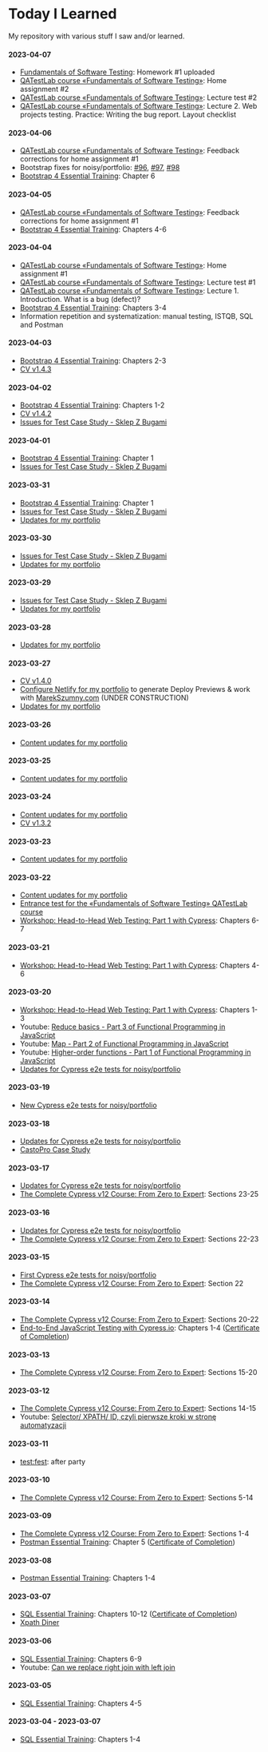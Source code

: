 # Today I Learned
My repository with various stuff I saw and/or learned.

#### 2023-04-07
- [Fundamentals of Software Testing](/Fundamentals_of_Software_Testing): Homework #1 uploaded
- [QATestLab course «Fundamentals of Software Testing»](https://en.training.qatestlab.com/course/software-testing-fundamentals/): Home assignment #2
- [QATestLab course «Fundamentals of Software Testing»](https://en.training.qatestlab.com/course/software-testing-fundamentals/): Lecture test #2
- [QATestLab course «Fundamentals of Software Testing»](https://en.training.qatestlab.com/course/software-testing-fundamentals/): Lecture 2. Web projects testing. Practice: Writing the bug report. Layout checklist

#### 2023-04-06
- [QATestLab course «Fundamentals of Software Testing»](https://en.training.qatestlab.com/course/software-testing-fundamentals/): Feedback corrections for home assignment #1
- Bootstrap fixes for noisy/portfolio: [#96](https://github.com/noisy/portfolio/pull/96), [#97](https://github.com/noisy/portfolio/pull/97), [#98](https://github.com/noisy/portfolio/pull/98)
- [Bootstrap 4 Essential Training](/Bootstrap_4_Essential_Training): Chapter 6

#### 2023-04-05
- [QATestLab course «Fundamentals of Software Testing»](https://en.training.qatestlab.com/course/software-testing-fundamentals/): Feedback corrections for home assignment #1
- [Bootstrap 4 Essential Training](/Bootstrap_4_Essential_Training): Chapters 4-6

#### 2023-04-04
- [QATestLab course «Fundamentals of Software Testing»](https://en.training.qatestlab.com/course/software-testing-fundamentals/): Home assignment #1
- [QATestLab course «Fundamentals of Software Testing»](https://en.training.qatestlab.com/course/software-testing-fundamentals/): Lecture test #1
- [QATestLab course «Fundamentals of Software Testing»](https://en.training.qatestlab.com/course/software-testing-fundamentals/): Lecture 1. Introduction. What is a bug (defect)?
- [Bootstrap 4 Essential Training](/Bootstrap_4_Essential_Training): Chapters 3-4
- Information repetition and systematization: manual testing, ISTQB, SQL and Postman

#### 2023-04-03
- [Bootstrap 4 Essential Training](/Bootstrap_4_Essential_Training): Chapters 2-3
- [CV v1.4.3](https://github.com/lukmarcus/lukmarcus.github.io)

#### 2023-04-02
- [Bootstrap 4 Essential Training](/Bootstrap_4_Essential_Training): Chapters 1-2
- [CV v1.4.2](https://github.com/lukmarcus/lukmarcus.github.io)
- [Issues for Test Case Study - Sklep Z Bugami](https://github.com/lukmarcus/sklepzbugami.pl-test-case-study/issues)

#### 2023-04-01
- [Bootstrap 4 Essential Training](/Bootstrap_4_Essential_Training): Chapter 1
- [Issues for Test Case Study - Sklep Z Bugami](https://github.com/lukmarcus/sklepzbugami.pl-test-case-study/issues)

#### 2023-03-31
- [Bootstrap 4 Essential Training](/Bootstrap_4_Essential_Training): Chapter 1
- [Issues for Test Case Study - Sklep Z Bugami](https://github.com/lukmarcus/sklepzbugami.pl-test-case-study/issues)
- [Updates for my portfolio](https://github.com/lukmarcus/portfolio/pulls?q=is%3Apr+is%3Aclosed)

#### 2023-03-30
- [Issues for Test Case Study - Sklep Z Bugami](https://github.com/lukmarcus/sklepzbugami.pl-test-case-study/issues)
- [Updates for my portfolio](https://github.com/lukmarcus/portfolio/pulls?q=is%3Apr+is%3Aclosed)

#### 2023-03-29
- [Issues for Test Case Study - Sklep Z Bugami](https://github.com/lukmarcus/sklepzbugami.pl-test-case-study/issues)
- [Updates for my portfolio](https://github.com/lukmarcus/portfolio/pulls?q=is%3Apr+is%3Aclosed)

#### 2023-03-28
- [Updates for my portfolio](https://github.com/lukmarcus/portfolio/pulls?q=is%3Apr+is%3Aclosed)

#### 2023-03-27
- [CV v1.4.0](https://github.com/lukmarcus/lukmarcus.github.io)
- [Configure Netlify for my portfolio](https://github.com/lukmarcus/portfolio) to generate Deploy Previews & work with [MarekSzumny.com](https://marekszumny.com/) (UNDER CONSTRUCTION)
- [Updates for my portfolio](https://github.com/lukmarcus/portfolio/pulls?q=is%3Apr+is%3Aclosed)

#### 2023-03-26
- [Content updates for my portfolio](https://github.com/lukmarcus/portfolio/pull/2)

#### 2023-03-25
- [Content updates for my portfolio](https://github.com/lukmarcus/portfolio/pull/2)

#### 2023-03-24
- [Content updates for my portfolio](https://github.com/lukmarcus/portfolio/pull/2)
- [CV v1.3.2](https://github.com/lukmarcus/lukmarcus.github.io)

#### 2023-03-23
- [Content updates for my portfolio](https://github.com/lukmarcus/portfolio/pull/2)

#### 2023-03-22
- [Content updates for my portfolio](https://github.com/lukmarcus/portfolio/pull/2)
- [Entrance test for the «Fundamentals of Software Testing» QATestLab course](https://en.training.qatestlab.com/course/software-testing-fundamentals/)
- [Workshop: Head-to-Head Web Testing: Part 1 with Cypress](https://applitools.com/event/workshop-head-to-head-web-testing-part-1-with-cypress/): Chapters 6-7

#### 2023-03-21
- [Workshop: Head-to-Head Web Testing: Part 1 with Cypress](https://applitools.com/event/workshop-head-to-head-web-testing-part-1-with-cypress/): Chapters 4-6

#### 2023-03-20
- [Workshop: Head-to-Head Web Testing: Part 1 with Cypress](https://applitools.com/event/workshop-head-to-head-web-testing-part-1-with-cypress/): Chapters 1-3
- Youtube: [Reduce basics - Part 3 of Functional Programming in JavaScript](https://youtu.be/Wl98eZpkp-c)
- Youtube: [Map - Part 2 of Functional Programming in JavaScript](https://youtu.be/bCqtb-Z5YGQ)
- Youtube: [Higher-order functions - Part 1 of Functional Programming in JavaScript](https://youtu.be/BMUiFMZr7vk)
- [Updates for Cypress e2e tests for noisy/portfolio](https://github.com/noisy/portfolio/pull/91)

#### 2023-03-19
- [New Cypress e2e tests for noisy/portfolio](https://github.com/noisy/portfolio/pull/91)

#### 2023-03-18
- [Updates for Cypress e2e tests for noisy/portfolio](https://github.com/noisy/portfolio/pull/85)
- [CastoPro Case Study](/Test_Case_Studies/CastoPro)

#### 2023-03-17
- [Updates for Cypress e2e tests for noisy/portfolio](https://github.com/noisy/portfolio/pull/85)
- [The Complete Cypress v12 Course: From Zero to Expert](https://github.com/lukmarcus/cypress-learning): Sections 23-25

#### 2023-03-16
- [Updates for Cypress e2e tests for noisy/portfolio](https://github.com/noisy/portfolio/pull/85)
- [The Complete Cypress v12 Course: From Zero to Expert](https://github.com/lukmarcus/cypress-learning): Sections 22-23

#### 2023-03-15
- [First Cypress e2e tests for noisy/portfolio](https://github.com/noisy/portfolio/pull/85)
- [The Complete Cypress v12 Course: From Zero to Expert](https://github.com/lukmarcus/cypress-learning): Section 22

#### 2023-03-14
- [The Complete Cypress v12 Course: From Zero to Expert](https://github.com/lukmarcus/cypress-learning): Sections 20-22
- [End-to-End JavaScript Testing with Cypress.io](https://github.com/lukmarcus/cypress-learning): Chapters 1-4 ([Certificate of Completion](https://www.linkedin.com/learning/certificates/246e0d331be2f1be7aa1c9a4bdc86a035b944e5320d0019a64895b8ceb837ba7))

#### 2023-03-13
- [The Complete Cypress v12 Course: From Zero to Expert](https://github.com/lukmarcus/cypress-learning): Sections 15-20

#### 2023-03-12
- [The Complete Cypress v12 Course: From Zero to Expert](https://github.com/lukmarcus/cypress-learning): Sections 14-15
- Youtube: [Selector/ XPATH/ ID, czyli pierwsze kroki w stronę automatyzacji](https://youtu.be/fCzOBek4e1s)

#### 2023-03-11
- [test:fest](https://testfest.pl/): after party

#### 2023-03-10
- [The Complete Cypress v12 Course: From Zero to Expert](https://github.com/lukmarcus/cypress-learning): Sections 5-14

#### 2023-03-09
- [The Complete Cypress v12 Course: From Zero to Expert](https://github.com/lukmarcus/cypress-learning): Sections 1-4
- [Postman Essential Training](/Postman_Essential_Training): Chapter 5 ([Certificate of Completion](https://www.linkedin.com/learning/certificates/440967d757b9bef0871176ed9b90089cba38807a5c458d1243d46670c0466d6a))

#### 2023-03-08
- [Postman Essential Training](/Postman_Essential_Training): Chapters 1-4

#### 2023-03-07
- [SQL Essential Training](/SQL_Essential_Training): Chapters 10-12 ([Certificate of Completion](https://www.linkedin.com/learning/certificates/0efc569036f54f9627183b3c0a04b49d67c320b3d2af6a5b140d9c60ab09ab1a))
- [Xpath Diner](https://topswagcode.com/xpath/)

#### 2023-03-06
- [SQL Essential Training](/SQL_Essential_Training): Chapters 6-9
- Youtube: [Can we replace right join with left join](https://www.youtube.com/watch?v=xHoXppyDuxs)

#### 2023-03-05
- [SQL Essential Training](/SQL_Essential_Training): Chapters 4-5

#### 2023-03-04 - 2023-03-07
- [SQL Essential Training](/SQL_Essential_Training): Chapters 1-4

